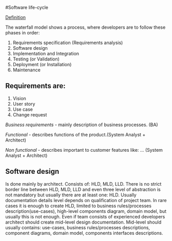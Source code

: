 #Software life-cycle

[Definition](http://en.wikipedia.org/wiki/Software_development_process)

The waterfall model shows a process, where developers are to follow these phases in order:

1. Requirements specification (Requirements analysis)
1. Software design
1. Implementation and Integration
1. Testing (or Validation)
1. Deployment (or Installation)
1. Maintenance

## Requirements are:
1. Vision
1. User story
1. Use case
1. Change request

*Business requirements* - mainly description of business processes. (BA)

*Functional* - describes functions of the product.(System Analyst + Architect)

*Non functional* - describes important to customer features like: ... (System Analyst + Architect)

## Software design
Is done mainly by architect. Consists of: HLD, MLD, LLD.
There is no strict border line between HLD, MLD, LLD and even three level of abstraction is not mandatory but usually there are at least one: HLD.
Usually documentation details level depends on qualification of project team. In rare cases it is enough to create HLD, limited to business rules/processes description(use-cases), high-level components diagram, domain model, but usually this is not enough.
Even if team consists of experienced developers architect should create mid-level design documentation.
Mid-level should usually contains: use-cases, business rules/processes descriptions, component diagrams, domain model, components interfaces descriptions.

